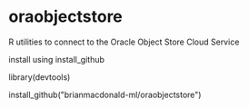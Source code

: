 # oraobjectstore
R utilities to connect to the Oracle Object Store Cloud Service


install using install_github

library(devtools)

install_github("brianmacdonald-ml/oraobjectstore")
